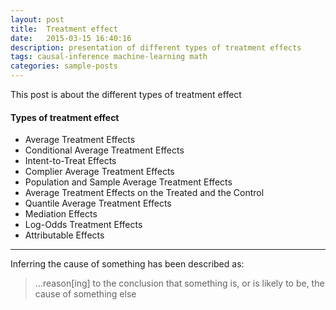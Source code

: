 ```yaml
---
layout: post
title:  Treatment effect
date:   2015-03-15 16:40:16
description: presentation of different types of treatment effects
tags: causal-inference machine-learning math
categories: sample-posts
---
```

This post is about the different types of treatment effect

#### Types of treatment effect
<ul>
    <li>Average Treatment Effects</li>
    <li>Conditional Average Treatment Effects</li>
    <li>Intent-to-Treat Effects</li>
    <li>Complier Average Treatment Effects</li>
    <li>Population and Sample Average Treatment Effects</li>
    <li>Average Treatment Effects on the Treated and the Control</li>
    <li>Quantile Average Treatment Effects</li>
    <li>Mediation Effects</li>
    <li>Log-Odds Treatment Effects</li>
    <li>Attributable Effects</li>
</ul>

<hr>

Inferring the cause of something has been described as:

<blockquote>
...reason[ing] to the conclusion that something is, or is likely to be, the cause of something else
<blockquote>
